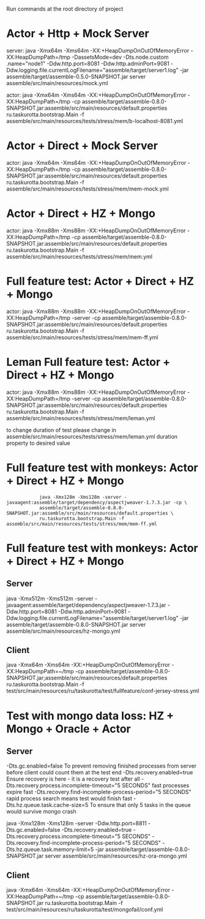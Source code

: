 Run commands at the root directory of project


# Actor + Http + Mock Server

server:
        java -Xmx64m -Xms64m -XX:+HeapDumpOnOutOfMemoryError -XX:HeapDumpPath=/tmp -DassetsMode=dev -Dts.node.custom
        .name="node1" -Ddw.http.port=8081 -Ddw.http.adminPort=9081 -Ddw.logging.file.currentLogFilename="assemble/target/server1.log" -jar assemble/target/assemble-0.5.0-SNAPSHOT.jar server assemble/src/main/resources/mock.yml

actor:
        java -Xmx64m -Xms64m -XX:+HeapDumpOnOutOfMemoryError -XX:HeapDumpPath=/tmp -cp assemble/target/assemble-0.8.0-SNAPSHOT.jar:assemble/src/main/resources/default.properties ru.taskurotta.bootstrap.Main -f assemble/src/main/resources/tests/stress/mem/b-localhost-8081.yml


# Actor + Direct + Mock Server

actor:
        java -Xmx64m -Xms64m -XX:+HeapDumpOnOutOfMemoryError -XX:HeapDumpPath=/tmp -cp assemble/target/assemble-0.8.0-SNAPSHOT.jar:assemble/src/main/resources/default.properties ru.taskurotta.bootstrap.Main -f assemble/src/main/resources/tests/stress/mem/mem-mock.yml

# Actor + Direct + HZ + Mongo

actor:
        java -Xmx88m -Xms88m -XX:+HeapDumpOnOutOfMemoryError -XX:HeapDumpPath=/tmp -cp assemble/target/assemble-0.8.0-SNAPSHOT.jar:assemble/src/main/resources/default.properties ru.taskurotta.bootstrap.Main -f assemble/src/main/resources/tests/stress/mem/mem.yml

# Full feature test: Actor + Direct + HZ + Mongo

actor:
        java -Xmx88m -Xms88m -XX:+HeapDumpOnOutOfMemoryError -XX:HeapDumpPath=/tmp -server -cp assemble/target/assemble-0.8.0-SNAPSHOT.jar:assemble/src/main/resources/default.properties ru.taskurotta.bootstrap.Main -f assemble/src/main/resources/tests/stress/mem/mem-ff.yml

# Leman Full feature test: Actor + Direct + HZ + Mongo

actor:
        java -Xmx88m -Xms88m -XX:+HeapDumpOnOutOfMemoryError -XX:HeapDumpPath=/tmp -server -cp assemble/target/assemble-0.8.0-SNAPSHOT.jar:assemble/src/main/resources/default.properties ru.taskurotta.bootstrap.Main -f assemble/src/main/resources/tests/stress/mem/leman.yml

to change duration of test please change in assemble/src/main/resources/tests/stress/mem/leman.yml duration property to desired value


# Full feature test with monkeys: Actor + Direct + HZ + Mongo
                java -Xmx128m -Xms128m -server -javaagent:assemble/target/dependency/aspectjweaver-1.7.3.jar -cp \
                assemble/target/assemble-0.8.0-SNAPSHOT.jar:assemble/src/main/resources/default.properties \
                ru.taskurotta.bootstrap.Main -f assemble/src/main/resources/tests/stress/mem/mem-ff.yml

# Full feature test with monkeys: Actor + Direct + HZ + Mongo

## Server
java -Xmx512m -Xms512m -server -javaagent:assemble/target/dependency/aspectjweaver-1.7.3.jar -Ddw.http.port=8081 -Ddw.http.adminPort=9081 -Ddw.logging.file.currentLogFilename="assemble/target/server1.log" -jar assemble/target/assemble-0.8.0-SNAPSHOT.jar server assemble/src/main/resources/hz-mongo.yml

## Client
java -Xmx64m -Xms64m -XX:+HeapDumpOnOutOfMemoryError -XX:HeapDumpPath=~/tmp -cp assemble/target/assemble-0.8.0-SNAPSHOT.jar;assemble/src/main/resources/default.properties ru.taskurotta.bootstrap.Main -f test/src/main/resources/ru/taskurotta/test/fullfeature/conf-jersey-stress.yml


# Test with mongo data loss: HZ + Mongo + Oracle + Actor

## Server
-Dts.gc.enabled=false To prevent removing finished processes from server before client could count them at the test end
-Dts.recovery.enabled=true Ensure recovery is here - it is a recovery test after all
-Dts.recovery.process.incomplete-timeout="5 SECONDS" fast processes expire fast
-Dts.recovery.find-incomplete-process-period="5 SECONDS" rapid process search means test would finish fast
-Dts.hz.queue.task.cache-size=5 To ensure that only 5 tasks in the queue would survive mongo crash

java -Xmx128m -Xms128m -server -Ddw.http.port=8811 -Dts.gc.enabled=false -Dts.recovery.enabled=true -Dts.recovery.process.incomplete-timeout="5 SECONDS" -Dts.recovery.find-incomplete-process-period="5 SECONDS" -Dts.hz.queue.task.memory-limit=5 -jar assemble/target/assemble-0.8.0-SNAPSHOT.jar server assemble/src/main/resources/hz-ora-mongo.yml

## Client
java -Xmx64m -Xms64m -XX:+HeapDumpOnOutOfMemoryError -XX:HeapDumpPath=~/tmp -cp assemble/target/assemble-0.8.0-SNAPSHOT.jar ru.taskurotta.bootstrap.Main -f test/src/main/resources/ru/taskurotta/test/mongofail/conf.yml